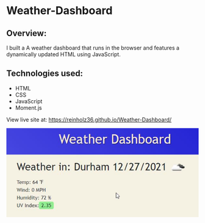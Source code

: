 # Weather-Dashboard

## Overview: 

I built a A weather dashboard that runs in the browser and features a dynamically updated HTML using JavaScript.


## Technologies used: 
  * HTML
  * CSS
  * JavaScript
  * Moment.js

View live site at: https://reinholz36.github.io/Weather-Dashboard/

<a href="https://reinholz36.github.io/Weather-Dashboard/">
<img src="./assets/images/weather-background.jpg" alt="Code quiz header with starter instructions">
</a>


